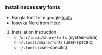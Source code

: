 
### Install necessary fonts
- Bangla font from google [fonts](https://fonts.google.com/specimen/Tiro+Bangla?query=bangla)
- Iosevka Nerd from [Here](https://www.nerdfonts.com/font-downloads)

1. Installation instruction
    - `/usr/local/share/fonts` (system-wide)
    - `~/.local/share/fonts` (user-specific)
    - `~/.fonts` (user-specific)
